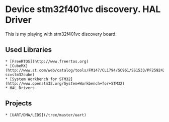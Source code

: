 # Device stm32f401vc discovery. HAL Driver

This is my playing with stm32f401vc discovery board. 

## Used Libraries
	* [FreeRTOS](http://www.freertos.org)
	* [CubeMX](http://www.st.com/web/catalog/tools/FM147/CL1794/SC961/SS1533/PF259242?sc=stm32cube)
	* [System Workbench for STM32](http://www.openstm32.org/System+Workbench+for+STM32)
	* HAL Drivers
	
## Projects
	* [UART/DMA/LEDS](/tree/master/uart)